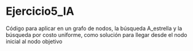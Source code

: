 # Ejercicio5_IA
Código para aplicar en un grafo de nodos, la búsqueda A_estrella y la búsqueda por costo uniforme, como solución para llegar desde el nodo inicial al nodo objetivo

